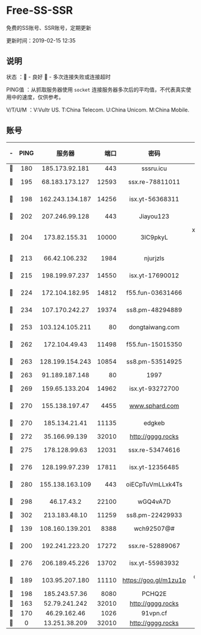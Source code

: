 # Free-SS-SSR

免费的SS账号、SSR账号，定期更新

更新时间：2019-02-15 12:35

## 说明

状态     ：🙂 - 良好 🙁 - 多次连接失败或连接超时

PING值   ：从抓取服务器使用 `socket` 连接服务器多次后的平均值，不代表真实使用中的速度，仅供参考。

V/T/U/M  ：V:Vultr US. T:China Telecom. U:China Unicom. M:China Mobile.

## 账号

|-|PING|服务器|端口|密码|加密方式|区域|V/T/U/M|
|:----:|:----:|:-----:|-----:|:----:|:----:|:----:|:----:|
|🙂|180|185.173.92.181|443|sssru.icu|rc4-md5|RU|10↑/10↑/10↑/10↑|
|🙂|195|68.183.173.127|12593|ssx.re-78811011|aes-256-cfb|US|7↑/6↑/6↑/6↑|
|🙂|198|162.243.134.187|14256|isx.yt-56368311|aes-256-cfb|US|9↑/9↑/9↑/9↑|
|🙂|202|207.246.99.128|443|Jiayou123|aes-256-cfb|US|10↑/10↑/10↑/10↑|
|🙂|204|173.82.155.31|10000|3IC9pkyL|xchacha20-ietf-poly1305|US|6↑/5↑/4↑/5↑|
|🙂|213|66.42.106.232|1984|njurjzls|aes-256-cfb|US|10↑/10↑/10↑/10↑|
|🙂|215|198.199.97.237|14550|isx.yt-17690012|aes-256-cfb|US|9↑/9↑/9↑/9↑|
|🙂|224|172.104.182.95|14812|f55.fun-03631466|aes-256-cfb|SG|10↑/10↑/9↑/10↑|
|🙂|234|107.170.242.27|19374|ss8.pm-48294889|aes-256-cfb|US|7↑/6↑/6↑/6↑|
|🙂|253|103.124.105.211|80|dongtaiwang.com|aes-256-cfb|US|10↑/10↑/10↑/10↑|
|🙂|262|172.104.49.43|11498|f55.fun-15015350|aes-256-cfb|SG|7↑/6↑/6↑/6↑|
|🙂|263|128.199.154.243|10854|ss8.pm-53514925|aes-256-cfb|SG|10↑/10↑/9↑/10↑|
|🙂|263|91.189.187.148|80|1997|chacha20|US|10↑/10↑/10↑/10↑|
|🙂|269|159.65.133.204|14962|isx.yt-93272700|aes-256-cfb|SG|9↑/9↑/9↑/9↑|
|🙂|270|155.138.197.47|4455|www.sphard.com|aes-256-cfb|US|10↑/10↑/10↑/10↑|
|🙂|270|185.134.21.41|11135|edgkeb|aes-256-cfb|GB|10↑/10↑/10↑/10↑|
|🙂|272|35.166.99.139|32010|http://gggg.rocks|chacha20|US|9↑/10↑/9↑/10↑|
|🙂|275|178.128.99.63|12031|ssx.re-53474616|aes-256-cfb|SG|7↑/6↑/6↑/6↑|
|🙂|276|128.199.97.239|17811|isx.yt-12356485|aes-256-cfb|SG|9↑/9↑/9↑/9↑|
|🙂|280|155.138.163.109|443|oiECpTuVmLLxk4Ts|aes-256-cfb|US|9↓/10↑/10↑/10↑|
|🙂|298|46.17.43.2|22100|wGQ4vA7D|aes-256-gcm|RU|6↓/10↑/10↑/10↑|
|🙂|302|213.183.48.10|11259|ss8.pm-22429933|rc4-md5|RU|7↑/6↑/6↑/6↑|
|🙂|139|108.160.139.201|8388|wch92507@#|aes-256-cfb|JP|9↑/10↑/10↑/10↑|
|🙂|200|192.241.223.20|17272|ssx.re-52889067|aes-256-cfb|US|7↑/6↑/6↑/6↑|
|🙂|276|206.189.45.226|13702|isx.yt-55983932|aes-256-cfb|SG|9↑/9↑/9↑/9↑|
|🙂|189|103.95.207.180|11110|https://goo.gl/m1zu1p|chacha20-ietf|US|8↑/10↑/9↑/10↑|
|🙂|198|185.243.57.36|8080|PCHQ2E|rc4-md5|US|10↑/10↑/10↑/10↑|
|🙁|163|52.79.241.242|32010|http://gggg.rocks|chacha20|KR|9↓/8↓/8↑/10↑|
|🙁|170|46.29.162.46|1026|91vpn.cf|rc4-md5|RU|9↑/10↑/9↑/10↑|
|🙁|0|13.251.38.209|32010|http://gggg.rocks|chacha20|SG|10↑/10↑/10↑/10↑|
